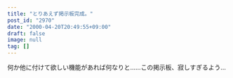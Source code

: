 ```yaml
---
title: "とりあえず掲示板完成。"
post_id: "2970"
date: "2000-04-20T20:49:55+09:00"
draft: false
image: null
tag: []
---
```



何か他に付けて欲しい機能があれば何なりと……この掲示板、寂しすぎるよう…

